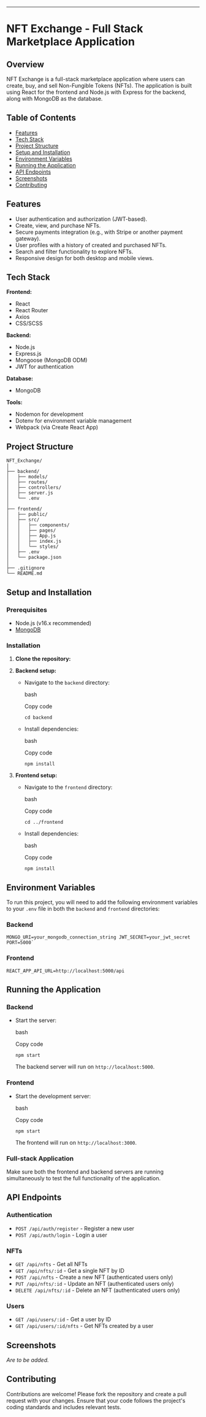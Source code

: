 
---

# NFT Exchange - Full Stack Marketplace Application

## Overview

NFT Exchange is a full-stack marketplace application where users can create, buy, and sell Non-Fungible Tokens (NFTs). The application is built using React for the frontend and Node.js with Express for the backend, along with MongoDB as the database.

## Table of Contents

- [Features](#features)
- [Tech Stack](#tech-stack)
- [Project Structure](#project-structure)
- [Setup and Installation](#setup-and-installation)
- [Environment Variables](#environment-variables)
- [Running the Application](#running-the-application)
- [API Endpoints](#api-endpoints)
- [Screenshots](#screenshots)
- [Contributing](#contributing)

## Features

- User authentication and authorization (JWT-based).
- Create, view, and purchase NFTs.
- Secure payments integration (e.g., with Stripe or another payment gateway).
- User profiles with a history of created and purchased NFTs.
- Search and filter functionality to explore NFTs.
- Responsive design for both desktop and mobile views.

## Tech Stack

**Frontend:**

- React
- React Router
- Axios
- CSS/SCSS

**Backend:**

- Node.js
- Express.js
- Mongoose (MongoDB ODM)
- JWT for authentication

**Database:**

- MongoDB

**Tools:**

- Nodemon for development
- Dotenv for environment variable management
- Webpack (via Create React App)

## Project Structure
```
NFT_Exchange/
│
├── backend/
│   ├── models/
│   ├── routes/
│   ├── controllers/
│   ├── server.js
│   └── .env
│
├── frontend/
│   ├── public/
│   ├── src/
│   │   ├── components/
│   │   ├── pages/
│   │   ├── App.js
│   │   ├── index.js
│   │   └── styles/
│   ├── .env
│   └── package.json
│
├── .gitignore
└── README.md

```

## Setup and Installation

### Prerequisites

- Node.js (v16.x recommended)
- [MongoDB](https://www.mongodb.com/try/download/community)

### Installation

1. **Clone the repository:**

2. **Backend setup:**
    
    - Navigate to the `backend` directory:
        
        bash
        
        Copy code
        
        `cd backend`
        
    - Install dependencies:
        
        bash
        
        Copy code
        
        `npm install`
        
3. **Frontend setup:**
    
    - Navigate to the `frontend` directory:
        
        bash
        
        Copy code
        
        `cd ../frontend`
        
    - Install dependencies:
        
        bash
        
        Copy code
        
        `npm install`
        

## Environment Variables

To run this project, you will need to add the following environment variables to your `.env` file in both the `backend` and `frontend` directories:

### Backend

```
MONGO_URI=your_mongodb_connection_string JWT_SECRET=your_jwt_secret PORT=5000`
```
### Frontend
```
REACT_APP_API_URL=http://localhost:5000/api
```

## Running the Application

### Backend

- Start the server:
    
    bash
    
    Copy code
    
    `npm start`
    
    The backend server will run on `http://localhost:5000`.
    

### Frontend

- Start the development server:
    
    bash
    
    Copy code
    
    `npm start`
    
    The frontend will run on `http://localhost:3000`.
    

### Full-stack Application

Make sure both the frontend and backend servers are running simultaneously to test the full functionality of the application.

## API Endpoints

### Authentication

- `POST /api/auth/register` - Register a new user
- `POST /api/auth/login` - Login a user

### NFTs

- `GET /api/nfts` - Get all NFTs
- `GET /api/nfts/:id` - Get a single NFT by ID
- `POST /api/nfts` - Create a new NFT (authenticated users only)
- `PUT /api/nfts/:id` - Update an NFT (authenticated users only)
- `DELETE /api/nfts/:id` - Delete an NFT (authenticated users only)

### Users

- `GET /api/users/:id` - Get a user by ID
- `GET /api/users/:id/nfts` - Get NFTs created by a user

## Screenshots

_Are to be added._

## Contributing

Contributions are welcome! Please fork the repository and create a pull request with your changes. Ensure that your code follows the project's coding standards and includes relevant tests.
